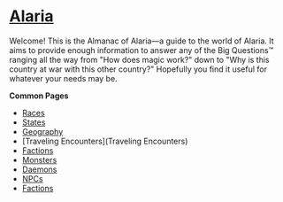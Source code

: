 # [Alaria](Alaria)

Welcome! This is the Almanac of Alaria—a guide to the world of Alaria. It aims to provide enough information to answer any of the Big Questions™ ranging all the way from "How does magic work?" down to "Why is this country at war with this other country?" Hopefully you find it useful for whatever your needs may be.

**Common Pages**

- [Races](Races)
- [States](States)
- [Geography](Geography)
- [Traveling Encounters](Traveling Encounters)
- [Factions](Factions)
- [Monsters](Monsters)
- [Daemons](Daemons)
- [NPCs](NPCs)
- [Factions](Factions)
